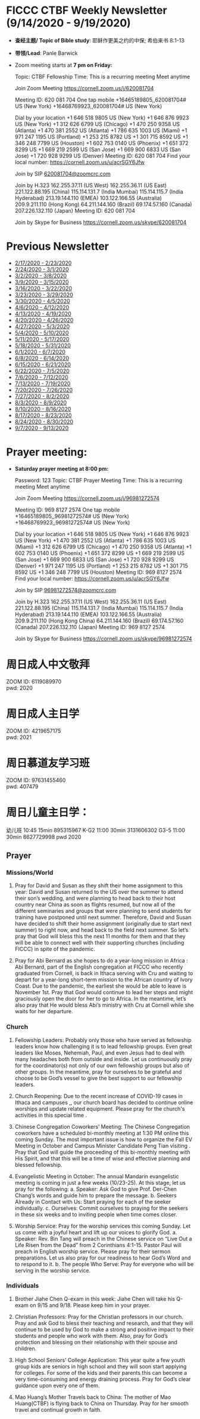 
# FICCC CTBF Weekly Newsletter (9/14/2020 - 9/19/2020)

 
- **查经主题/ Topic of Bible study**: 耶稣作更美之约的中保; 希伯来书 8:1-13
- **带领/Lead**: Panle Barwick
		
- Zoom meeting starts at **7 pm on Friday:**
			
	Topic: CTBF Fellowship
	Time: This is a recurring meeting Meet anytime
	
	Join Zoom Meeting
	https://cornell.zoom.us/j/620081704
	
	Meeting ID: 620 081 704
	One tap mobile
	+16465189805,,620081704# US (New York)
	+16468769923,,620081704# US (New York)
	
	Dial by your location
	+1 646 518 9805 US (New York)
	+1 646 876 9923 US (New York)
	+1 312 626 6799 US (Chicago)
	+1 470 250 9358 US (Atlanta)
	+1 470 381 2552 US (Atlanta)
	+1 786 635 1003 US (Miami)
	+1 971 247 1195 US (Portland)
	+1 253 215 8782 US
	+1 301 715 8592 US
	+1 346 248 7799 US (Houston)
	+1 602 753 0140 US (Phoenix)
	+1 651 372 8299 US
	+1 669 219 2599 US (San Jose)
	+1 669 900 6833 US (San Jose)
	+1 720 928 9299 US (Denver)
	Meeting ID: 620 081 704
	Find your local number: https://cornell.zoom.us/u/acrSGY6Jfw
	
	Join by SIP
	620081704@zoomcrc.com
	
	Join by H.323
	162.255.37.11 (US West)
	162.255.36.11 (US East)
	221.122.88.195 (China)
	115.114.131.7 (India Mumbai)
	115.114.115.7 (India Hyderabad)
	213.19.144.110 (EMEA)
	103.122.166.55 (Australia)
	209.9.211.110 (Hong Kong)
	64.211.144.160 (Brazil)
	69.174.57.160 (Canada)
	207.226.132.110 (Japan)
	Meeting ID: 620 081 704
	
	Join by Skype for Business
	https://cornell.zoom.us/skype/620081704


# Previous Newsletter
- [2/17/2020 - 2/23/2020](2_25_2020)
- [2/24/2020 - 3/1/2020](2_24_2020)
- [3/2/2020 - 3/8/2020](3_2_2020)
- [3/9/2020 - 3/15/2020](3_9_2020)
- [3/16/2020 - 3/22/2020](3_16_2020)
- [3/23/2020 - 3/29/2020](3_23_2020)
- [3/30/2020 - 4/5/2020](4_5_2020)
- [4/6/2020 - 4/12/2020](4_6_2020)
- [4/13/2020 - 4/19/2020](4_13_2020)
- [4/20/2020 - 4/26/2020](4_20_2020)
- [4/27/2020 - 5/3/2020](4_27_2020)
- [5/4/2020 - 5/10/2020](5_4_2020)
- [5/11/2020 - 5/17/2020](5_11_2020)
- [5/18/2020 - 5/31/2020](5_24_2020_2)
- [6/1/2020 - 6/7/2020](6_1_2020)
- [6/8/2020 - 6/14/2020](6_8_2020)
- [6/15/2020 - 6/21/2020](6_15_2020)
- [6/22/2020 - 7/5/2020](6_22_2020)
- [7/6/2020 - 7/12/2020](7_6_2020)
- [7/13/2020 - 7/19/2020](7_13_2020)
- [7/20/2020 - 7/26/2020](7_20_2020)
- [7/27/2020 - 8/2/2020](7_27_2020)
- [8/3/2020 - 8/9/2020](8_3_2020)
- [8/10/2020 - 8/16/2020](8_10_2020)
- [8/17/2020 - 8/23/2020](8_17_2020)
- [8/24/2020 - 8/30/2020](8_24_2020)
- [9/7/2020 - 9/13/2020](9_7_2020)

# Prayer meeting:
	
- **Saturday prayer meeting at 8:00 pm:**

	Password: 123
	Topic: CTBF Prayer Meeting
	Time: This is a recurring meeting Meet anytime
	
	Join Zoom Meeting
	https://cornell.zoom.us/j/96981272574
	
	Meeting ID: 969 8127 2574
	One tap mobile
	+16465189805,,96981272574# US (New York)
	+16468769923,,96981272574# US (New York)
	
	Dial by your location
	+1 646 518 9805 US (New York)
	+1 646 876 9923 US (New York)
	+1 470 381 2552 US (Atlanta)
	+1 786 635 1003 US (Miami)
	+1 312 626 6799 US (Chicago)
	+1 470 250 9358 US (Atlanta)
	+1 602 753 0140 US (Phoenix)
	+1 651 372 8299 US
	+1 669 219 2599 US (San Jose)
	+1 669 900 6833 US (San Jose)
	+1 720 928 9299 US (Denver)
	+1 971 247 1195 US (Portland)
	+1 253 215 8782 US
	+1 301 715 8592 US
	+1 346 248 7799 US (Houston)
	Meeting ID: 969 8127 2574
	Find your local number: https://cornell.zoom.us/u/acrSGY6Jfw
	
	Join by SIP
	96981272574@zoomcrc.com
	
	Join by H.323
	162.255.37.11 (US West)
	162.255.36.11 (US East)
	221.122.88.195 (China)
	115.114.131.7 (India Mumbai)
	115.114.115.7 (India Hyderabad)
	213.19.144.110 (EMEA)
	103.122.166.55 (Australia)
	209.9.211.110 (Hong Kong
	China)
	64.211.144.160 (Brazil)
	69.174.57.160 (Canada)
	207.226.132.110 (Japan)
	Meeting ID: 969 8127 2574
	
	Join by Skype for Business
	https://cornell.zoom.us/skype/96981272574

# 周日成人中文敬拜      
ZOOM ID: 6119089970     
pwd: 2020

# 周日成人主日学          
ZOOM ID: 4219657175      
pwd: 2021
	
# 周日慕道友学习班      
ZOOM ID: 97631455460   
pwd: 407479

# 周日儿童主日学： 
幼儿班  10:45      15min       895315967
K-G2      11:00      30min       3131606302
G3-5      11:00      30min       8627729998
pwd 2020

## Prayer

### Missions/World
		
1) Pray for David and Susan as they shift their home assignment to this year: David and Susan returned to the US over the summer to attend their son’s wedding, and were planning to head back to their host country near China as soon as flights resumed, but now all of the different seminaries and groups that were planning to send students for training have postponed until next summer. Therefore, David and Susan have decided to shift their home assignment (originally due to start next summer) to right now, and head back to the field next summer. So let’s pray that God will bless this the next 11 months for them and that they will be able to connect well with their supporting churches (including FICCC) in spite of the pandemic.

2) Pray for Abi Bernard as she hopes to do a year-long mission in Africa : Abi Bernard, part of the English congregation at FICCC who recently graduated from Cornell, is back in Ithaca serving with Cru and waiting to depart for a year-long short-term mission to the African country of Ivory Coast. Due to the pandemic, the earliest she would be able to leave is November 1st. Pray that God would continue to lead her steps and might graciously open the door for her to go to Africa. In the meantime, let’s also pray that He would bless Abi’s ministry with Cru at Cornell while she waits for her departure.


### Church

1. Fellowship Leaders: Probably only those who have served as fellowship leaders know how challenging it is to lead fellowship groups. Even great leaders like Moses, Nehemiah, Paul, and even Jesus had to deal with many headaches both from outside and inside. Let us continuously pray for the coordinator(s) not only of our own fellowship groups but also of other groups. In the meantime, pray for ourselves to be grateful and choose to be God’s vessel to give the best support to our fellowship leaders.

2. Church Reopening: Due to the recent increase of COVID-19 cases in Ithaca and campuses ,, our church board has decided to continue online worships and update related equipment. Please pray for the church's activities in this special time . 

3. Chinese Congregation Coworkers’ Meeting: The Chinese Congregation coworkers have a scheduled bi-monthly meeting at 1:30 PM online this coming Sunday. The most important issue is how to organize the Fall EV Meeting in October and Campus Minister Candidate  Peng Tian visiting  . Pray that God will guide the proceeding of this bi-monthly meeting with His Spirit, and that this will be a time of wise and effective planning and blessed fellowship.

4. Evangelistic Meeting in October:  The annual Mandarin evangelistic meeting is coming in just a few weeks (10/23-25). At this stage, let us pray for the following:
a.   Speaker: Ask God to give Prof. Der-Chen Chang’s words and guide him to prepare the message.
b.   Seekers Already in Contact with Us: Start praying for each of the seeker individually.
c.   Ourselves: Commit ourselves to praying for the seekers in these six weeks and to
 inviting people when time comes closer.

5. Worship Service: Pray for the worship services this coming Sunday.  Let us come with a joyful heart and lift up our voices to glorify God.
a. Speaker:  Rev. Bin Tang will preach in the Chinese service on “Live Out a Life Risen from the Dead” from 2 Corinthians 4:1-15.   Pastor Paul will preach in English worship service. Please pray for their sermon preparations. Let us also pray for our readiness to hear God’s Word and to respond to it.
b. The people Who Serve: Pray for everyone who will be serving in the worship service.

		

### Individuals

1. Brother Jiahe Chen Q-exam in this week:  Jiahe Chen will take his Q-exam on 9/15 and 9/18. Please keep him in your prayer.
 
2. Christian Professors: Pray for the Christian professors in our church. Pray and ask God to bless their teaching and research, and that they will continue to be used by God to make a strong and positive impact to their students and people who work with them. Also, pray for God’s protection and blessing on their relationship with their spouse and children.

3. High School Seniors’ College Application: This year quite a few youth group kids are seniors in high school and they will soon start applying for colleges. For some of the kids and their parents this can become a very time-consuming and energy draining process. Pray for God’s clear guidance upon every one of them.

4. Mao Huang’s Mother Travels back to China: The mother of Mao Huang(CTBF) is flying  back to China on Thursday.  Pray for her smooth travel and continual growth in faith.
